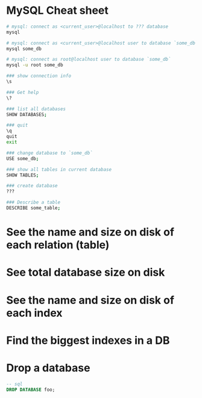 # MySQL Cheat sheet

```sh
# mysql: connect as <current_user>@localhost to ??? database
mysql

# mysql: connect as <current_user>@localhost user to database `some_db`
mysql some_db

# mysql: connect as root@localhost user to database `some_db`
mysql -u root some_db
```

```bash
### show connection info
\s

### Get help
\?

### list all databases
SHOW DATABASES;

### quit
\q
quit
exit

### change database to `some_db`
USE some_db;

### show all tables in current database
SHOW TABLES;

### create database
???

### Describe a table
DESCRIBE some_table;
```

# See the name and size on disk of each relation (table)

# See total database size on disk

# See the name and size on disk of each index

# Find the biggest indexes in a DB

# Drop a database

```sql
-- sql
DROP DATABASE foo;
```
